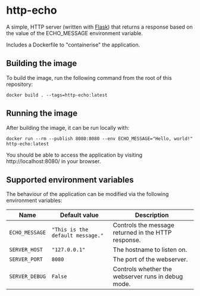 # http-echo

A simple, HTTP server (written with [Flask](https://flask.palletsprojects.com/)) that returns a response based on the value of the ECHO_MESSAGE environment variable.

Includes a Dockerfile to "containerise" the application.


## Building the image

To build the image, run the following command from the root of this repository:

```shell script
docker build . --tags=http-echo:latest
```

## Running the image

After building the image, it can be run locally with:

```shell script
docker run --rm --publish 8080:8080 --env ECHO_MESSAGE="Hello, world!" http-echo:latest 
```

You should be able to access the application by visiting http://localhost:8080/ in your browser.


## Supported environment variables

The behaviour of the application can be modified via the following environment variables:

| Name           | Default value                    | Description                                         |
|----------------|----------------------------------|-----------------------------------------------------|
| `ECHO_MESSAGE` | `"This is the default message."` | Controls the message returned in the HTTP response. |
| `SERVER_HOST`  | `"127.0.0.1"`                    | The hostname to listen on.                          |
| `SERVER_PORT`  | `8080`                           | The port of the webserver.                          |
| `SERVER_DEBUG` | `False`                          | Controls whether the webserver runs in debug mode.  |
